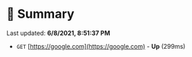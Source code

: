 # 📖 Summary
Last updated: **6/8/2021, 8:51:37 PM**

- `GET` [https://google.com](https://google.com) - **Up** (299ms)
